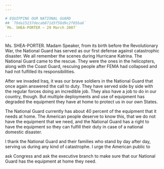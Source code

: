 ```yaml
---
---

# EQUIPPING OUR NATIONAL GUARD
## `79da15237decab871d3f58d9c2f05ba6`
`Ms. SHEA-PORTER — 29 March 2007`

---
```



Ms. SHEA-PORTER. Madam Speaker, from its birth before the 
Revolutionary War, the National Guard has served as our first defense 
against catastrophic disaster. We all remember the scenes during 
Hurricane Katrina. The National Guard came to the rescue. They were the 
ones in the helicopters, along with the Coast Guard, rescuing people 
after FEMA had collapsed and had not fulfilled its responsibilities.

After we invaded Iraq, it was our brave soldiers in the National 
Guard that once again answered the call to duty. They have served side 
by side with the regular forces doing an incredible job. They also have 
a job to do in our country, though. But multiple deployments and use of 
equipment has degraded the equipment they have at home to protect us in 
our own States.

The National Guard currently has about 40 percent of the equipment 
that it needs at home. The American people deserve to know this, that 
we do not have the equipment that we need, and the National Guard has a 
right to have the equipment so they can fulfill their duty in case of a 
national domestic disaster.

I thank the National Guard and their families who stand by day after 
day, serving us during any kind of catastrophe. I urge the American 
public to


ask Congress and ask the executive branch to make sure that our 
National Guard has the equipment at home they need.
